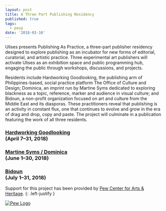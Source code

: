 ```yaml
---
layout: post
title: A Three Part Publishing Residency
published: true
tags:
  - pasp
date: '2018-03-10'
---
```


Ulises presents Publishing As Practice, a three-part publisher residency designed to explore publishing as an incubator for new forms of editorial, curatorial, and artistic practice. Three experimental art publishers will activate Ulises as an exhibition space and public programming hub, engaging the public through workshops, discussions, and projects. 

Residents include Hardworking Goodlooking, the publishing arm of Philippines-based, social practice platform The Office of Culture and Design; Dominica, an imprint run by Martine Syms dedicated to exploring blackness as a topic, reference, marker and audience in visual culture; and Bidoun, a non-profit organization focused on art and culture from the Middle East and its diasporas. These practitioners reveal that publishing is an activity in constant flux, one that continues to evolve and grow in the era of drag and drop, copy and paste. The project will culminate in a publication featuring the work of all three residents.

### [Hardworking Goodlooking](http://officeocd.com/) <br/> (April  7–31, 2018)
### [Martine Syms / Dominica](http://dominicapublishing.com/) <br/> (June 1–30, 2018)
### [Bidoun](https://bidoun.org/) <br/> (July 1–31, 2018)

Support for this project has been provided by [Pew Center for Arts & Heritage](https://www.pcah.us/).
{: .left-justify }

[![Pew Logo]({{site.baseurl}}/assets/img/pc_mag_RGB.svg)](://www.pcah.us/)
